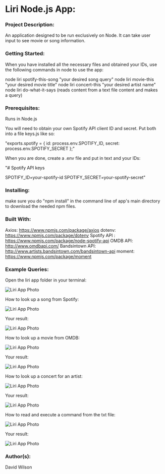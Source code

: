 # **Liri Node.js App:**

### **Project Description:**

An application designed to be run exclusively on Node. It can take user input to see movie or song information.

### **Getting Started:**

When you have installed all the necessary files and obtained your IDs, use the following commands in node to use the app:

node liri spotify-this-song "your desired song query"
node liri movie-this "your desired movie title"
node liri concert-this "your desired artist name"
node liri do-what-it-says (reads content from a text file content and makes a query)

### **Prerequisites:**

Runs in Node.js

You will need to obtain your own Spotify API client ID and secret. Put both into a file keys.js like so:

"exports.spotify = {
  id: process.env.SPOTIFY_ID,
  secret: process.env.SPOTIFY_SECRET
};"

When you are done, create a .env file and put in text and your IDs:

"# Spotify API keys

SPOTIFY_ID=your-spotify-id
SPOTIFY_SECRET=your-spotify-secret"

### **Installing:**

make sure you do "npm install" in the command line of app's main directory to download the needed npm files.

### **Built With:**

Axios: https://www.npmjs.com/package/axios
dotenv: https://www.npmjs.com/package/dotenv
Spotify API : https://www.npmjs.com/package/node-spotify-api
OMDB API: http://www.omdbapi.com/
Bandsintown API: http://www.artists.bandsintown.com/bandsintown-api
moment: https://www.npmjs.com/package/moment

### **Example Queries:**

Open the liri app folder in your terminal:

![Liri App Photo](https://github.com/Moldysmurf38/Example_Images/liriapp1.png)

How to look up a song from Spotify:

![Liri App Photo](https://github.com/Moldysmurf38/Example_Images/liriapp2.png)

Your result:

![Liri App Photo](https://github.com/Moldysmurf38/Example_Images/liriapp3.png)

How to look up a movie from OMDB:

![Liri App Photo](https://github.com/Moldysmurf38/Example_Images/liriapp4.png)

Your result:

![Liri App Photo](https://github.com/Moldysmurf38/Example_Images/liriapp5.png)

How to look up a concert for an artist:

![Liri App Photo](https://github.com/Moldysmurf38/Example_Images/liriapp6.png)

Your result:

![Liri App Photo](https://github.com/Moldysmurf38/Example_Images/liriapp7.png)

How to read and execute a command from the txt file:

![Liri App Photo](https://github.com/Moldysmurf38/Example_Images/liriapp8.png)

Your result:

![Liri App Photo](https://github.com/Moldysmurf38/Example_Images/liriapp9.png)

### **Author(s):**

David Wilson
